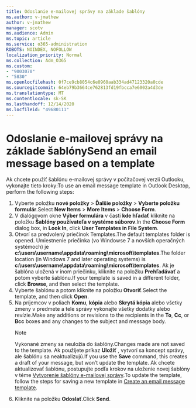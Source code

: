 ```yaml
---
title: Odoslanie e-mailovej správy na základe šablóny
ms.author: v-jmathew
author: v-jmathew
manager: scotv
ms.audience: Admin
ms.topic: article
ms.service: o365-administration
ROBOTS: NOINDEX, NOFOLLOW
localization_priority: Normal
ms.collection: Adm_O365
ms.custom:
- "9003070"
- "5830"
ms.openlocfilehash: 0f7ce9cb8054c6e0960aab334ad47123320a0cde
ms.sourcegitcommit: 64eb79b3664ce762813fd19fbcca7e6002a4d3de
ms.translationtype: MT
ms.contentlocale: sk-SK
ms.lasthandoff: 12/14/2020
ms.locfileid: "49680111"
---
```

# <a name="send-an-email-message-based-on-a-template"></a><span data-ttu-id="977ed-102">Odoslanie e-mailovej správy na základe šablóny</span><span class="sxs-lookup"><span data-stu-id="977ed-102">Send an email message based on a template</span></span>

<span data-ttu-id="977ed-103">Ak chcete použiť šablónu e-mailovej správy v počítačovej verzii Outlooku, vykonajte tieto kroky:</span><span class="sxs-lookup"><span data-stu-id="977ed-103">To use an email message template in Outlook Desktop, perform the following steps:</span></span>

1. <span data-ttu-id="977ed-104">Vyberte položku **nové položky**  >  **Ďalšie položky**  >  **Vyberte položku formulár**.</span><span class="sxs-lookup"><span data-stu-id="977ed-104">Select **New Items** > **More Items** > **Choose Form**.</span></span>
2. <span data-ttu-id="977ed-105">V dialógovom okne **Výber formulára** v časti **kde hľadať** kliknite na položku **Šablóny používateľa v systéme súborov**.</span><span class="sxs-lookup"><span data-stu-id="977ed-105">In the **Choose Form** dialog box, in **Look In**, click **User Templates in File System**.</span></span>
3. <span data-ttu-id="977ed-106">Otvorí sa predvolený priečinok Templates.</span><span class="sxs-lookup"><span data-stu-id="977ed-106">The default templates folder is opened.</span></span> <span data-ttu-id="977ed-107">Umiestnenie priečinka (vo Windowse 7 a novších operačných systémoch) je **c:\users\username\appdata\roaming\microsoft\templates**.</span><span class="sxs-lookup"><span data-stu-id="977ed-107">The folder location (in Windows 7 and later operating systems) is **c:\users\username\appdata\roaming\microsoft\templates**.</span></span> <span data-ttu-id="977ed-108">Ak je šablóna uložená v inom priečinku, kliknite na položku **Prehľadávať** a potom vyberte šablónu.</span><span class="sxs-lookup"><span data-stu-id="977ed-108">If your template is saved in a different folder, click **Browse**, and then select the template.</span></span>
4. <span data-ttu-id="977ed-109">Vyberte šablónu a potom kliknite na položku **Otvoriť**.</span><span class="sxs-lookup"><span data-stu-id="977ed-109">Select the template, and then click **Open**.</span></span>
5. <span data-ttu-id="977ed-110">Na príjemcov v poliach **Komu**, **kópia** alebo **Skrytá kópia** alebo všetky zmeny v predmete a tele správy vykonajte všetky dodatky alebo revízie.</span><span class="sxs-lookup"><span data-stu-id="977ed-110">Make any additions or revisions to the recipients in the **To**, **Cc**, or **Bcc** boxes and any changes to the subject and message body.</span></span>
    > [!NOTE]
    > <span data-ttu-id="977ed-111">Vykonané zmeny sa neuložia do šablóny.</span><span class="sxs-lookup"><span data-stu-id="977ed-111">Changes made are not saved to the template.</span></span> <span data-ttu-id="977ed-112">Ak použijete príkaz **Uložiť** , vytvorí sa koncept správy, ale šablónu sa neaktualizujú.</span><span class="sxs-lookup"><span data-stu-id="977ed-112">If you use the **Save** command, this creates a draft of your message, but won’t update the template.</span></span> <span data-ttu-id="977ed-113">Ak chcete aktualizovať šablónu, postupujte podľa krokov na uloženie novej šablóny v téme [Vytvorenie šablóny e-mailovej správy](https://support.microsoft.com/office/create-an-email-message-template-43ec7142-4dd0-4351-8727-bd0977b6b2d1).</span><span class="sxs-lookup"><span data-stu-id="977ed-113">To update the template, follow the steps for saving a new template in [Create an email message template](https://support.microsoft.com/office/create-an-email-message-template-43ec7142-4dd0-4351-8727-bd0977b6b2d1).</span></span>
6. <span data-ttu-id="977ed-114">Kliknite na položku **Odoslať**.</span><span class="sxs-lookup"><span data-stu-id="977ed-114">Click **Send**.</span></span>

